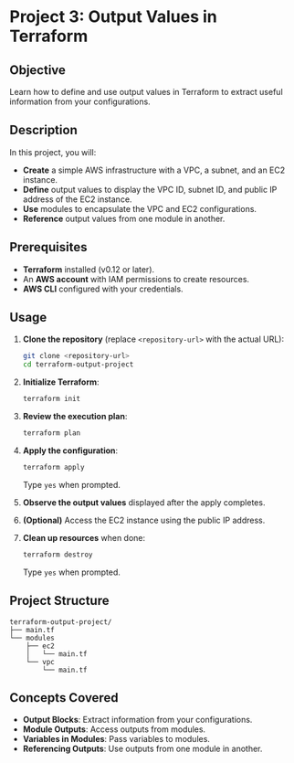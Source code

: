 # Project 3: Output Values in Terraform

## Objective

Learn how to define and use output values in Terraform to extract useful information from your configurations.

## Description

In this project, you will:

- **Create** a simple AWS infrastructure with a VPC, a subnet, and an EC2 instance.
- **Define** output values to display the VPC ID, subnet ID, and public IP address of the EC2 instance.
- **Use** modules to encapsulate the VPC and EC2 configurations.
- **Reference** output values from one module in another.

## Prerequisites

- **Terraform** installed (v0.12 or later).
- An **AWS account** with IAM permissions to create resources.
- **AWS CLI** configured with your credentials.

## Usage

1. **Clone the repository** (replace `<repository-url>` with the actual URL):

   ```bash
   git clone <repository-url>
   cd terraform-output-project
   ```

2. **Initialize Terraform**:

   ```bash
   terraform init
   ```

3. **Review the execution plan**:

   ```bash
   terraform plan
   ```

4. **Apply the configuration**:

   ```bash
   terraform apply
   ```

   Type `yes` when prompted.

5. **Observe the output values** displayed after the apply completes.

6. **(Optional)** Access the EC2 instance using the public IP address.

7. **Clean up resources** when done:

   ```bash
   terraform destroy
   ```

   Type `yes` when prompted.

## Project Structure

```
terraform-output-project/
├── main.tf
└── modules
    ├── ec2
    │   └── main.tf
    └── vpc
        └── main.tf
```

## Concepts Covered

- **Output Blocks**: Extract information from your configurations.
- **Module Outputs**: Access outputs from modules.
- **Variables in Modules**: Pass variables to modules.
- **Referencing Outputs**: Use outputs from one module in another.
